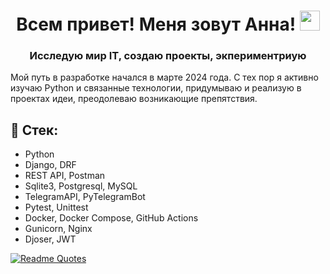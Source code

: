 <h1 align="center">Всем привет! Меня зовут Анна!</a> 
<img src="https://github.com/blackcater/blackcater/raw/main/images/Hi.gif" height="32"/></h1>
<h3 align="center">Исследую мир IT, создаю проекты, экпериментриую</h3>
Мой путь в разработке начался в марте 2024 года. С тех пор я активно изучаю Python и связанные технологии, придумываю и реализую в проектах идеи, преодолеваю возникающие препятствия.

## &#128313; Стек:
* Python
* Django, DRF
* REST API, Postman
* Sqlite3, Postgresql, MySQL
* TelegramAPI, PyTelegramBot  
* Pytest, Unittest
* Docker, Docker Compose, GitHub Actions
* Gunicorn, Nginx
* Djoser, JWT

[![Readme Quotes](https://quotes-github-readme.vercel.app/api?type=horizontal&theme=dark)](https://github.com/piyushsuthar/github-readme-quotes)
<!--
**aquiima/aquiima** is a ✨ _special_ ✨ repository because its `README.md` (this file) appears on your GitHub profile.

Here are some ideas to get you started:

- 🔭 I’m currently working on ...
- 🌱 I’m currently learning ...
- 👯 I’m looking to collaborate on ...
- 🤔 I’m looking for help with ...
- 💬 Ask me about ...
- 📫 How to reach me: ...
- 😄 Pronouns: ...
- ⚡ Fun fact: ...
-->
